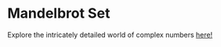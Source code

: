 # Mandelbrot Set
Explore the intricately detailed world of complex numbers [here!](https://rossnhi.github.io/Mandelbrot-Set/)
